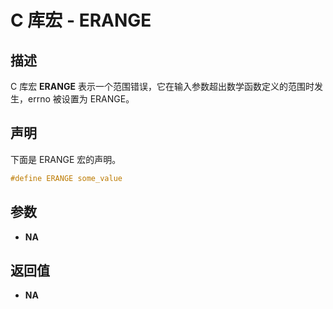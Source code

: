 # C 库宏 - ERANGE

## 描述

C 库宏 **ERANGE** 表示一个范围错误，它在输入参数超出数学函数定义的范围时发生，errno 被设置为 ERANGE。

## 声明

下面是 ERANGE 宏的声明。

```c
#define ERANGE some_value
```

## 参数

- **NA**

## 返回值

- **NA**